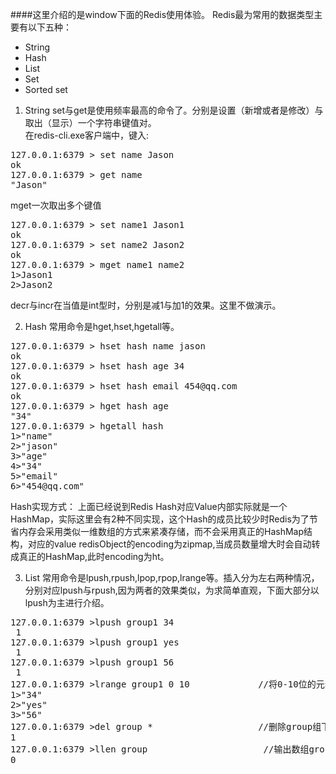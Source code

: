 ####这里介绍的是window下面的Redis使用体验。
Redis最为常用的数据类型主要有以下五种：

* String
* Hash
* List
* Set
* Sorted set

1. String
set与get是使用频率最高的命令了。分别是设置（新增或者是修改）与取出（显示）一个字符串键值对。<br>
在redis-cli.exe客户端中，键入:
<pre>
127.0.0.1:6379 > set name Jason
ok 
127.0.0.1:6379 > get name
"Jason"
</pre>
mget一次取出多个键值
<pre>
127.0.0.1:6379 > set name1 Jason1
ok
127.0.0.1:6379 > set name2 Jason2
ok
127.0.0.1:6379 > mget name1 name2
1>Jason1
2>Jason2
</pre>
decr与incr在当值是int型时，分别是减1与加1的效果。这里不做演示。

2. Hash
常用命令是hget,hset,hgetall等。
<pre>
127.0.0.1:6379 > hset hash name jason
ok
127.0.0.1:6379 > hset hash age 34
ok
127.0.0.1:6379 > hset hash email 454@qq.com
ok
127.0.0.1:6379 > hget hash age
"34"
127.0.0.1:6379 > hgetall hash
1>"name"
2>"jason"
3>"age"
4>"34"
5>"email"
6>"454@qq.com"
</pre>
Hash实现方式：
上面已经说到Redis Hash对应Value内部实际就是一个HashMap，实际这里会有2种不同实现，这个Hash的成员比较少时Redis为了节省内存会采用类似一维数组的方式来紧凑存储，而不会采用真正的HashMap结构，对应的value redisObject的encoding为zipmap,当成员数量增大时会自动转成真正的HashMap,此时encoding为ht。

3. List
常用命令是lpush,rpush,lpop,rpop,lrange等。插入分为左右两种情况，分别对应lpush与rpush,因为两者的效果类似，为求简单直观，下面大部分以lpush为主进行介绍。 
<pre>
127.0.0.1:6379 >lpush group1 34
<integer> 1
127.0.0.1:6379 >lpush group1 yes
<integer> 1
127.0.0.1:6379 >lpush group1 56
<integer> 1
127.0.0.1:6379 >lrange group1 0 10             //将0-10位的元素遍历出来
1>"34"
2>"yes"
3>"56"
127.0.0.1:6379 >del group *                    //删除group组下所有元素
<integer>1
127.0.0.1:6379 >llen group                      //输出数组group长度（元素个数）
<integer>0
</pre>